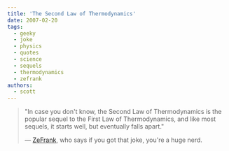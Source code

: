 ```yaml
---
title: 'The Second Law of Thermodynamics'
date: 2007-02-20
tags:
  - geeky
  - joke
  - physics
  - quotes
  - science
  - sequels
  - thermodynamics
  - zefrank
authors:
  - scott
---
```


> "In case you don't know, the Second Law of Thermodynamics is the popular sequel to the First Law of Thermodynamics, and like most sequels, it starts well, but eventually falls apart."
>
> — [ZeFrank](http://www.zefrank.com/theshow/archives/2007/02/022007.html), who says if you got that joke, you're a huge nerd.
